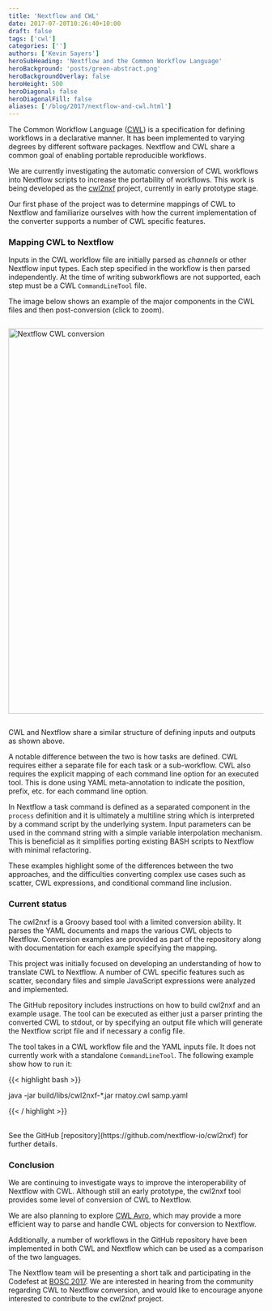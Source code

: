 ```yaml
---
title: 'Nextflow and CWL'
date: 2017-07-20T10:26:40+10:00
draft: false
tags: ['cwl']
categories: ['']
authors: ['Kevin Sayers']
heroSubHeading: 'Nextflow and the Common Workflow Language'
heroBackground: 'posts/green-abstract.png'
heroBackgroundOverlay: false
heroHeight: 500
heroDiagonal: false
heroDiagonalFill: false
aliases: ['/blog/2017/nextflow-and-cwl.html']
---
```


The Common Workflow Language ([CWL](http://www.commonwl.org/)) is a specification for defining
workflows in a declarative manner. It has been implemented to varying degrees
by different software packages. Nextflow and CWL share a common goal of enabling portable
reproducible workflows.

We are currently investigating the automatic conversion of CWL workflows into Nextflow scripts
to increase the portability of workflows. This work is being developed as
the [cwl2nxf](https://github.com/nextflow-io/cwl2nxf) project, currently in early prototype stage.

Our first phase of the project was to determine mappings of CWL to Nextflow and familiarize
ourselves with how the current implementation of the converter supports a number of CWL specific
features.

### Mapping CWL to Nextflow

Inputs in the CWL workflow file are initially parsed as *channels* or other Nextflow input types.
Each step specified in the workflow is then parsed independently. At the time of writing
subworkflows are not supported, each step must be a CWL `CommandLineTool` file.

The image below shows an example of the major components in the CWL files and then post-conversion (click to zoom).

<a href='/posts/cwl2nxf-min.png' target='_blank'>
<img alt='Nextflow CWL conversion' width='760' src='/posts/cwl2nxf-min.png' style='margin:1em auto'/>
</a>

CWL and Nextflow share a similar structure of defining inputs and outputs as shown above.

A notable difference between the two is how tasks are defined. CWL requires either a separate
file for each task or a sub-workflow. CWL also requires the explicit mapping of each command
line option for an executed tool. This is done using YAML meta-annotation to indicate the position, prefix, etc.
for each command line option.

In Nextflow a task command is defined as a separated component in the `process` definition and
it is ultimately a multiline string which is interpreted by a command script by the underlying
system. Input parameters can be used in the command string with a simple variable interpolation
mechanism. This is beneficial as it simplifies porting existing BASH scripts to Nextflow
with minimal refactoring.

These examples highlight some of the differences between the two approaches, and the difficulties
converting complex use cases such as scatter, CWL expressions, and conditional command line inclusion.


### Current status

The cwl2nxf is a Groovy based tool with a limited conversion ability. It parses the
YAML documents and maps the various CWL objects to Nextflow. Conversion examples are
provided as part of the repository along with documentation for each example specifying the mapping.

This project was initially focused on developing an understanding of how to translate CWL to Nextflow.
A number of CWL specific features such as scatter, secondary files and simple JavaScript expressions
were analyzed and implemented.


The GitHub repository includes instructions on how to build cwl2nxf and an example usage.
The tool can be executed as either just a parser printing the converted CWL to stdout,
or by specifying an output file which will generate the Nextflow script file and if necessary
a config file.

The tool takes in a CWL workflow file and the YAML inputs file. It does not currently work
with a standalone `CommandLineTool`. The following example show how to run it:

{{< highlight bash >}}

java -jar build/libs/cwl2nxf-*.jar rnatoy.cwl samp.yaml

{{< / highlight >}}

<br>
See the GitHub [repository](https://github.com/nextflow-io/cwl2nxf) for further details.

### Conclusion

We are continuing to investigate ways to improve the interoperability of Nextflow with CWL.
Although still an early prototype, the cwl2nxf tool provides some level of conversion of CWL to Nextflow.


We are also planning to explore [CWL Avro](https://github.com/common-workflow-language/cwlavro),
which may provide a more efficient way to parse and handle CWL objects for conversion to Nextflow.

Additionally, a number of workflows in the GitHub repository have been implemented in both
CWL and Nextflow which can be used as a comparison of the two languages.

The Nextflow team will be presenting a short talk and participating in the Codefest at [BOSC 2017](https://www.open-bio.org/wiki/BOSC_2017).
We are interested in hearing from the community regarding CWL to Nextflow conversion, and would like
to encourage anyone interested to contribute to the cwl2nxf project.
